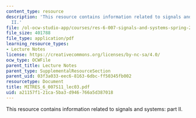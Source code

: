 ```yaml
---
content_type: resource
description: 'This resource contains information related to signals and systems: part
  II.'
file: /ol-ocw-studio-app/courses/res-6-007-signals-and-systems-spring-2011/a21157f121ca5ba3d946766a5d387018_MITRES_6_007S11_lec03.pdf
file_size: 401788
file_type: application/pdf
learning_resource_types:
- Lecture Notes
license: https://creativecommons.org/licenses/by-nc-sa/4.0/
ocw_type: OCWFile
parent_title: Lecture Notes
parent_type: SupplementalResourceSection
parent_uid: 03f3a033-eec6-8163-6dbc-ff50345fb002
resourcetype: Document
title: MITRES_6_007S11_lec03.pdf
uid: a21157f1-21ca-5ba3-d946-766a5d387018
---
```

This resource contains information related to signals and systems: part II.